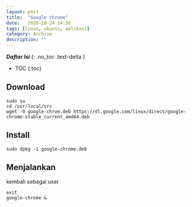 ```yaml
---
layout: post
title:  "Google chrome"
date:   2020-10-24 14:56
tags: [linux, ubuntu, aplikasi]
category: Archive
description: ""
---
```


***Daftar Isi***
{: .no_toc .text-delta }

- TOC
{:toc}

## Download

    sudo su
    cd /usr/local/src
    wget -O google-chroe.deb https://dl.google.com/linux/direct/google-chrome-stable_current_amd64.deb
 
## Install

    sudo dpkg -i google-chrome.deb

## Menjalankan
kembali sebagai user

    exit
    google-chrome &
  
